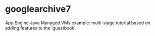 # googlearchive7
App Engine Java Managed VMs example: multi-stage tutorial based on adding features to the 'guestbook'.
